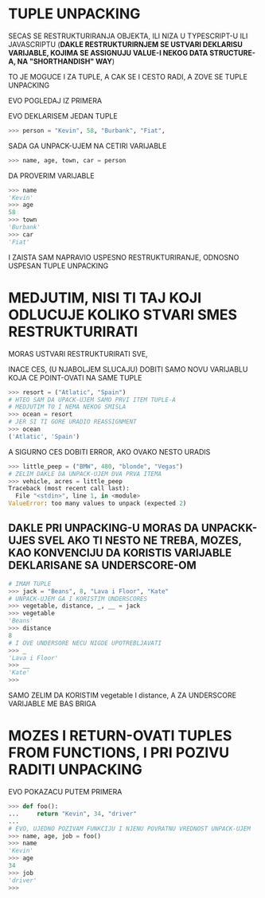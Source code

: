 # TUPLE UNPACKING

SECAS SE RESTRUKTURIRANJA OBJEKTA, ILI NIZA U TYPESCRIPT-U ILI JAVASCRIPTU (**DAKLE RESTRUKTURIRNJEM SE USTVARI DEKLARISU VARIJABLE, KOJIMA SE ASSIGNUJU VALUE-I NEKOG DATA STRUCTURE-A, NA "SHORTHANDISH" WAY**)

TO JE MOGUCE I ZA TUPLE, A CAK SE I CESTO RADI, A ZOVE SE TUPLE UNPACKING

EVO POGLEDAJ IZ PRIMERA

EVO DEKLARISEM JEDAN TUPLE

```py
>>> person = "Kevin", 58, "Burbank", "Fiat",
```

SADA GA UNPACK-UJEM NA CETIRI VARIJABLE

```py
>>> name, age, town, car = person
```

DA PROVERIM VARIJABLE

```py
>>> name
'Kevin'
>>> age
58
>>> town
'Burbank'
>>> car
'Fiat'
```

I ZAISTA SAM NAPRAVIO USPESNO RESTRUKTURIRANJE, ODNOSNO USPESAN TUPLE UNPACKING

# MEDJUTIM, NISI TI TAJ KOJI ODLUCUJE KOLIKO STVARI SMES RESTRUKTURIRATI

MORAS USTVARI RESTRUKTURIRATI SVE, 

INACE CES, (U NJABOLJEM SLUCAJU) DOBITI SAMO NOVU VARIJABLU KOJA CE POINT-OVATI NA SAME TUPLE

```py
>>> resort = ("Atlatic", "Spain")
# HTEO SAM DA UPACK-UJEM SAMO PRVI ITEM TUPLE-A
# MEDJUTIM TO I NEMA NEKOG SMISLA
>>> ocean = resort
# JER SI TI GORE URADIO REASSIGNMENT
>>> ocean
('Atlatic', 'Spain')
```

A SIGURNO CES DOBITI ERROR, AKO OVAKO NESTO URADIS

```py
>>> little_peep = ("BMW", 480, "blonde", "Vegas")
# ZELIM DAKLE DA UNPACK-UJEM DVA PRVA ITEMA
>>> vehicle, acres = little_peep
Traceback (most recent call last):
  File "<stdin>", line 1, in <module>
ValueError: too many values to unpack (expected 2)
```

## DAKLE PRI UNPACKING-U MORAS DA UNPACKK-UJES SVEL AKO TI NESTO NE TREBA, MOZES, KAO KONVENCIJU DA KORISTIS VARIJABLE DEKLARISANE SA UNDERSCORE-OM

```py
# IMAM TUPLE
>>> jack = "Beans", 8, "Lava i Floor", "Kate"
# UNPACK-UJEM GA I KORISTIM UNDERSCORES
>>> vegetable, distance, _, __ = jack
>>> vegetable
'Beans'
>>> distance
8
# I OVE UNDERSORE NECU NIGDE UPOTREBLJAVATI
>>> _
'Lava i Floor'
>>> __
'Kate'
>>> 
```

SAMO ZELIM DA KORISTIM vegetable I distance, A ZA UNDERSCORE VARIJABLE ME BAS BRIGA

# MOZES I RETURN-OVATI TUPLES FROM FUNCTIONS, I PRI POZIVU RADITI UNPACKING

EVO POKAZACU PUTEM PRIMERA

```py
>>> def foo():
...     return "Kevin", 34, "driver"
... 
# EVO, UJEDNO POZIVAM FUNKCIJU I NJENU POVRATNU VREDNOST UNPACK-UJEM
>>> name, age, job = foo()
>>> name
'Kevin'
>>> age
34
>>> job
'driver'
>>> 
```






